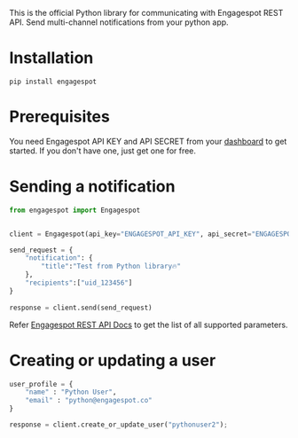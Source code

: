 This is the official Python library for communicating with Engagespot REST API. Send multi-channel notifications from your python app.

# Installation

```
pip install engagespot
```

# Prerequisites
You need Engagespot API KEY and API SECRET from your [dashboard](https://portal.engagespot.co) to get started. If you don't have one, just get one for free.

# Sending a notification

```python
from engagespot import Engagespot


client = Engagespot(api_key="ENGAGESPOT_API_KEY", api_secret="ENGAGESPOT_API_SECRET")

send_request = {
    "notification": {
        "title":"Test from Python library🔥"
    },
    "recipients":["uid_123456"]
}
    
response = client.send(send_request)
```

Refer [Engagespot REST API Docs](https://documentation.engagespot.co/docs/rest-api) to get the list of all supported parameters.

# Creating or updating a user

```python
user_profile = {
    "name" : "Python User",
    "email" : "python@engagespot.co"
}

response = client.create_or_update_user("pythonuser2");
```